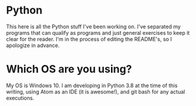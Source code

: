 # Python
This here is all the Python stuff I've been working on. I've separated my programs that can qualify as programs and just general exercises to keep it clear for the reader. I'm in the process of editing the README's, so I apologize in advance.

# Which OS are you using?
My OS is Windows 10. I am developing in Python 3.8 at the time of this writing, using Atom as an IDE (it is awesome!), and git bash for any actual executions.
